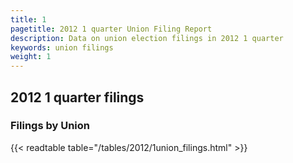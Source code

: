 ```yaml
---
title: 1
pagetitle: 2012 1 quarter Union Filing Report
description: Data on union election filings in 2012 1 quarter 
keywords: union filings
weight: 1
---
```


## 2012 1 quarter filings

### Filings by Union
{{< readtable table="/tables/2012/1union_filings.html" >}}
